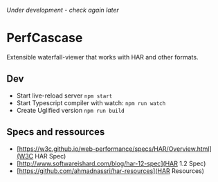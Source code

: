 *Under development - check again later*

# PerfCascase
Extensible waterfall-viewer that works with HAR and other formats.

## Dev
- Start live-reload server `npm start`
- Start Typescript compiler with watch: `npm run watch`
- Create Uglified version `npm run build`


## Specs and ressources

- [https://w3c.github.io/web-performance/specs/HAR/Overview.html](W3C HAR Spec)
- [http://www.softwareishard.com/blog/har-12-spec](HAR 1.2 Spec)
- [https://github.com/ahmadnassri/har-resources](HAR Resources)
